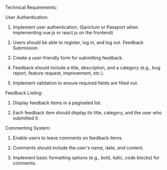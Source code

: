 
Technical Requirements:

User Authentication:

1.  Implement user authentication. (Sanctum or Passport when implementing vue.js or react.js on the frontend)

2.  Users should be able to register, log in, and log out.
Feedback Submission:

1.  Create a user-friendly form for submitting feedback.
2.  Feedback should include a title, description, and a category (e.g., bug report, feature request, improvement, etc.).

3.  Implement validation to ensure required fields are filled out.

Feedback Listing:

1. Display feedback items in a paginated list.

2.  Each feedback item should display its title, category, and the user who submitted it.

Commenting System:

1.  Enable users to leave comments on feedback items.

2.  Comments should include the user's name, date, and content.

3.  Implement basic formatting options (e.g., bold, italic, code blocks) for comments.
